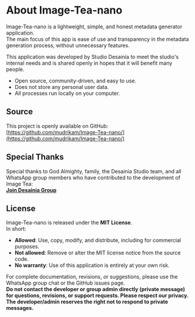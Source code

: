 # About Image-Tea-nano

Image-Tea-nano is a lightweight, simple, and honest metadata generator application.  
The main focus of this app is ease of use and transparency in the metadata generation process, without unnecessary features.

This application was developed by Studio Desainia to meet the studio's internal needs and is shared openly in hopes that it will benefit many people.

- Open source, community-driven, and easy to use.
- Does not store any personal user data.
- All processes run locally on your computer.

## Source

This project is openly available on GitHub:  
[https://github.com/mudrikam/Image-Tea-nano/](https://github.com/mudrikam/Image-Tea-nano/)

## Special Thanks

Special thanks to God Almighty, family, the Desainia Studio team, and all WhatsApp group members who have contributed to the development of Image Tea:  
[**Join Desainia Group**](https://chat.whatsapp.com/CMQvDxpCfP647kBBA6dRn3)

## License

Image-Tea-nano is released under the **MIT License**.  
In short:
- **Allowed**: Use, copy, modify, and distribute, including for commercial purposes.
- **Not allowed**: Remove or alter the MIT license notice from the source code.
- **No warranty**: Use of this application is entirely at your own risk.

For complete documentation, revisions, or suggestions, please use the WhatsApp group chat or the GitHub issues page.  
**Do not contact the developer or group admin directly (private message) for questions, revisions, or support requests. Please respect our privacy. The developer/admin reserves the right not to respond to private messages.**
